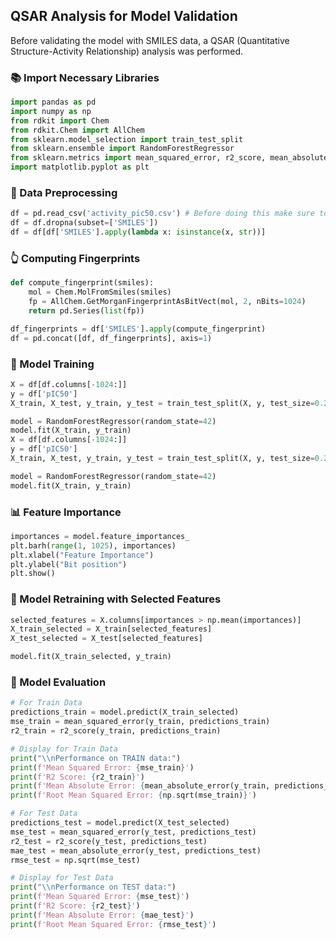 ## QSAR Analysis for Model Validation

Before validating the model with SMILES data, a QSAR (Quantitative Structure-Activity Relationship) analysis was performed. 

### 📚 Import Necessary Libraries 
```python
import pandas as pd
import numpy as np
from rdkit import Chem
from rdkit.Chem import AllChem  
from sklearn.model_selection import train_test_split
from sklearn.ensemble import RandomForestRegressor
from sklearn.metrics import mean_squared_error, r2_score, mean_absolute_error
import matplotlib.pyplot as plt
```
### 🧹 Data Preprocessing 
```python
df = pd.read_csv('activity_pic50.csv') # Before doing this make sure to convert IC50 to pIC50
df = df.dropna(subset=['SMILES'])
df = df[df['SMILES'].apply(lambda x: isinstance(x, str))]
```
### 👆 Computing Fingerprints 
```python
def compute_fingerprint(smiles):
    mol = Chem.MolFromSmiles(smiles)
    fp = AllChem.GetMorganFingerprintAsBitVect(mol, 2, nBits=1024)  
    return pd.Series(list(fp))

df_fingerprints = df['SMILES'].apply(compute_fingerprint)
df = pd.concat([df, df_fingerprints], axis=1)
```
### 🚀 Model Training 
```python
X = df[df.columns[-1024:]]
y = df['pIC50']
X_train, X_test, y_train, y_test = train_test_split(X, y, test_size=0.2, random_state=42)

model = RandomForestRegressor(random_state=42)
model.fit(X_train, y_train)
X = df[df.columns[-1024:]]
y = df['pIC50']
X_train, X_test, y_train, y_test = train_test_split(X, y, test_size=0.2, random_state=42)

model = RandomForestRegressor(random_state=42)
model.fit(X_train, y_train)
```
### 📊 Feature Importance 
```python
importances = model.feature_importances_
plt.barh(range(1, 1025), importances)  
plt.xlabel("Feature Importance")
plt.ylabel("Bit position")
plt.show()
```
### 🔄 Model Retraining with Selected Features 
```python
selected_features = X.columns[importances > np.mean(importances)]
X_train_selected = X_train[selected_features]
X_test_selected = X_test[selected_features]

model.fit(X_train_selected, y_train)
```
### 🎯 Model Evaluation 
```python
# For Train Data
predictions_train = model.predict(X_train_selected)
mse_train = mean_squared_error(y_train, predictions_train)
r2_train = r2_score(y_train, predictions_train)

# Display for Train Data
print("\\nPerformance on TRAIN data:")
print(f'Mean Squared Error: {mse_train}')
print(f'R2 Score: {r2_train}')
print(f'Mean Absolute Error: {mean_absolute_error(y_train, predictions_train)}')
print(f'Root Mean Squared Error: {np.sqrt(mse_train)}')

# For Test Data
predictions_test = model.predict(X_test_selected)
mse_test = mean_squared_error(y_test, predictions_test)
r2_test = r2_score(y_test, predictions_test)
mae_test = mean_absolute_error(y_test, predictions_test)
rmse_test = np.sqrt(mse_test)

# Display for Test Data
print("\\nPerformance on TEST data:")
print(f'Mean Squared Error: {mse_test}')
print(f'R2 Score: {r2_test}')
print(f'Mean Absolute Error: {mae_test}')
print(f'Root Mean Squared Error: {rmse_test}')
```
